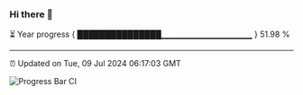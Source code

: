 ### Hi there 👋

⏳ Year progress { ███████████████▁▁▁▁▁▁▁▁▁▁▁▁▁▁▁ } 51.98 %

---

⏰ Updated on Tue, 09 Jul 2024 06:17:03 GMT

![Progress Bar CI](https://github.com/liununu/liununu/workflows/Progress%20Bar%20CI/badge.svg)
